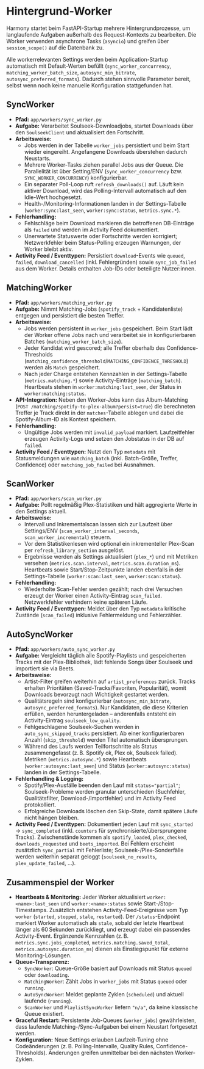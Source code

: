 # Hintergrund-Worker

Harmony startet beim FastAPI-Startup mehrere Hintergrundprozesse, um langlaufende Aufgaben außerhalb des Request-Kontexts zu bearbeiten. Die Worker verwenden asynchrone Tasks (`asyncio`) und greifen über `session_scope()` auf die Datenbank zu.

Alle workerrelevanten Settings werden beim Application-Startup automatisch mit Default-Werten befüllt (`sync_worker_concurrency`, `matching_worker_batch_size`, `autosync_min_bitrate`, `autosync_preferred_formats`). Dadurch stehen sinnvolle Parameter bereit, selbst wenn noch keine manuelle Konfiguration stattgefunden hat.

## SyncWorker

- **Pfad:** `app/workers/sync_worker.py`
- **Aufgabe:** Verarbeitet Soulseek-Downloadjobs, startet Downloads über den `SoulseekClient` und aktualisiert den Fortschritt.
- **Arbeitsweise:**
  - Jobs werden in der Tabelle `worker_jobs` persistiert und beim Start wieder eingereiht. Angefangene Downloads überstehen dadurch Neustarts.
  - Mehrere Worker-Tasks ziehen parallel Jobs aus der Queue. Die Parallelität ist über Setting/ENV (`sync_worker_concurrency` bzw. `SYNC_WORKER_CONCURRENCY`) konfigurierbar.
  - Ein separater Poll-Loop ruft `refresh_downloads()` auf. Läuft kein aktiver Download, wird das Polling-Intervall automatisch auf den Idle-Wert hochgesetzt.
  - Health-/Monitoring-Informationen landen in der Settings-Tabelle (`worker:sync:last_seen`, `worker:sync:status`, `metrics.sync.*`).
- **Fehlerhandling:**
  - Fehlschläge beim Download markieren die betroffenen DB-Einträge als `failed` und werden im Activity Feed dokumentiert.
  - Unerwartete Statuswerte oder Fortschritte werden korrigiert; Netzwerkfehler beim Status-Polling erzeugen Warnungen, der Worker bleibt aktiv.
- **Activity Feed / Eventtypen:** Persistiert `download`-Events wie `queued`, `failed`, `download_cancelled` (inkl. Fehlergründen) sowie `sync_job_failed` aus dem Worker. Details enthalten Job-IDs oder beteiligte Nutzer:innen.

## MatchingWorker

- **Pfad:** `app/workers/matching_worker.py`
- **Aufgabe:** Nimmt Matching-Jobs (`spotify_track` + Kandidatenliste) entgegen und persistiert die besten Treffer.
- **Arbeitsweise:**
  - Jobs werden persistent in `worker_jobs` gespeichert. Beim Start lädt der Worker offene Jobs nach und verarbeitet sie in konfigurierbaren Batches (`matching_worker_batch_size`).
  - Jeder Kandidat wird gescored; alle Treffer oberhalb des Confidence-Thresholds (`matching_confidence_threshold`/`MATCHING_CONFIDENCE_THRESHOLD`) werden als `Match` gespeichert.
  - Nach jeder Charge entstehen Kennzahlen in der Settings-Tabelle (`metrics.matching.*`) sowie Activity-Einträge (`matching_batch`). Heartbeats stehen in `worker:matching:last_seen`, der Status in `worker:matching:status`.
- **API-Integration:** Neben den Worker-Jobs kann das Album-Matching (`POST /matching/spotify-to-plex-album?persist=true`) die berechneten Treffer je Track direkt in der `matches`-Tabelle ablegen und dabei die Spotify-Album-ID als Kontext speichern.
- **Fehlerhandling:**
  - Ungültige Jobs werden mit `invalid_payload` markiert. Laufzeitfehler erzeugen Activity-Logs und setzen den Jobstatus in der DB auf `failed`.
- **Activity Feed / Eventtypen:** Nutzt den Typ `metadata` mit Statusmeldungen wie `matching_batch` (inkl. Batch-Größe, Treffer, Confidence) oder `matching_job_failed` bei Ausnahmen.

## ScanWorker

- **Pfad:** `app/workers/scan_worker.py`
- **Aufgabe:** Pollt regelmäßig Plex-Statistiken und hält aggregierte Werte in den Settings aktuell.
- **Arbeitsweise:**
  - Intervall und Inkrementalscan lassen sich zur Laufzeit über Settings/ENV (`scan_worker_interval_seconds`, `scan_worker_incremental`) steuern.
  - Vor dem Statistikenlesen wird optional ein inkrementeller Plex-Scan per `refresh_library_section` ausgelöst.
  - Ergebnisse werden als Settings aktualisiert (`plex_*`) und mit Metriken versehen (`metrics.scan.interval`, `metrics.scan.duration_ms`). Heartbeats sowie Start/Stop-Zeitpunkte landen ebenfalls in der Settings-Tabelle (`worker:scan:last_seen`, `worker:scan:status`).
- **Fehlerhandling:**
  - Wiederholte Scan-Fehler werden gezählt; nach drei Versuchen erzeugt der Worker einen Activity-Eintrag `scan_failed`. Netzwerkfehler verhindern keine späteren Läufe.
- **Activity Feed / Eventtypen:** Meldet über den Typ `metadata` kritische Zustände (`scan_failed`) inklusive Fehlermeldung und Fehlerzähler.

## AutoSyncWorker

- **Pfad:** `app/workers/auto_sync_worker.py`
- **Aufgabe:** Vergleicht täglich alle Spotify-Playlists und gespeicherten Tracks mit der Plex-Bibliothek, lädt fehlende Songs über Soulseek und importiert sie via Beets.
- **Arbeitsweise:**
  - Artist-Filter greifen weiterhin auf `artist_preferences` zurück. Tracks erhalten Prioritäten (Saved-Tracks/Favoriten, Popularität), womit Downloads bevorzugt nach Wichtigkeit gestartet werden.
  - Qualitätsregeln sind konfigurierbar (`autosync_min_bitrate`, `autosync_preferred_formats`). Nur Kandidaten, die diese Kriterien erfüllen, werden heruntergeladen – anderenfalls entsteht ein Activity-Eintrag `soulseek_low_quality`.
  - Fehlgeschlagene Soulseek-Suchen werden in `auto_sync_skipped_tracks` persistiert. Ab einer konfigurierbaren Anzahl (`skip_threshold`) werden Titel automatisch übersprungen.
  - Während des Laufs werden Teilfortschritte als Status zusammengefasst (z. B. Spotify ok, Plex ok, Soulseek failed). Metriken (`metrics.autosync.*`) sowie Heartbeats (`worker:autosync:last_seen`) und Status (`worker:autosync:status`) landen in der Settings-Tabelle.
- **Fehlerhandling & Logging:**
  - Spotify/Plex-Ausfälle beenden den Lauf mit `status="partial"`; Soulseek-Probleme werden granular unterschieden (Suchfehler, Qualitätsfilter, Download-/Importfehler) und im Activity Feed protokolliert.
  - Erfolgreiche Downloads löschen den Skip-State, damit spätere Läufe nicht hängen bleiben.
- **Activity Feed / Eventtypen:** Dokumentiert jeden Lauf mit `sync_started` → `sync_completed` (inkl. `counters` für synchronisierte/übersprungene Tracks). Zwischenstände kommen als `spotify_loaded`, `plex_checked`, `downloads_requested` und `beets_imported`. Bei Fehlern erscheint zusätzlich `sync_partial` mit Fehlerliste; Soulseek-/Plex-Sonderfälle werden weiterhin separat geloggt (`soulseek_no_results`, `plex_update_failed`, ...).

## Zusammenspiel der Worker

- **Heartbeats & Monitoring:** Jeder Worker aktualisiert `worker:<name>:last_seen` und `worker:<name>:status` sowie Start-/Stop-Timestamps. Zusätzlich entstehen Activity-Feed-Ereignisse vom Typ `worker` (`started`, `stopped`, `stale`, `restarted`). Der `/status`-Endpoint markiert Worker automatisch als `stale`, sobald der letzte Heartbeat länger als 60 Sekunden zurückliegt, und erzeugt dabei ein passendes Activity-Event. Ergänzende Kennzahlen (z. B. `metrics.sync.jobs_completed`, `metrics.matching.saved_total`, `metrics.autosync.duration_ms`) dienen als Einstiegspunkt für externe Monitoring-Lösungen.
- **Queue-Transparenz:**
  - `SyncWorker`: Queue-Größe basiert auf Downloads mit Status `queued` oder `downloading`.
  - `MatchingWorker`: Zählt Jobs in `worker_jobs` mit Status `queued` oder `running`.
  - `AutoSyncWorker`: Meldet geplante Zyklen (`scheduled`) und aktuell laufende (`running`).
  - `ScanWorker` und `PlaylistSyncWorker` liefern `"n/a"`, da keine klassische Queue existiert.
- **Graceful Restart:** Persistente Job-Queues (`worker_jobs`) gewährleisten, dass laufende Matching-/Sync-Aufgaben bei einem Neustart fortgesetzt werden.
- **Konfiguration:** Neue Settings erlauben Laufzeit-Tuning ohne Codeänderungen (z. B. Polling-Intervalle, Quality Rules, Confidence-Thresholds). Änderungen greifen unmittelbar bei den nächsten Worker-Zyklen.
